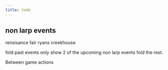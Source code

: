 ```yaml
---
title: todo
---
```

## non larp events

rensisance fair ryans creekhouse

fold past events
only show 2 of the upcoming non larp events fold the rest. 

Between game actions

